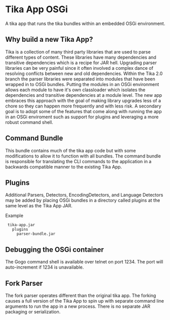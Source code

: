 # Tika App OSGi

A tika app that runs the tika bundles within an embedded OSGi environment.

## Why build a new Tika App?
Tika is a collection of many third party libraries that are used to parse different types of content.  These libraries have many dependencies and transitive dependencies which is a recipe for JAR hell.  Upgrading parser libraries can be very painful since it often involved a complex dance of resolving conflicts between new and old dependencies.  Within the Tika 2.0 branch the parser libraries were separated into modules that have been wrapped in to OSGi bundles.  Putting the modules in an OSGi environment allows each module to have it's own classloader which isolates the dependencies and transitive dependencies at a module level.  The new app embraces this approach with the goal of making library upgrades less of a chore so they can happen more frequently and with less risk.  A secondary goal is to adopt some of the features that come along with running the app in an OSGi enviroment such as support for plugins and leveraging a more robust command shell.

## Command Bundle
This bundle contains much of the tika app code but with some modifications to allow it to function with all bundles.  The command bundle is responsible for translating the CLI commands to the application in a backwards compatible manner to the existing Tika App.

## Plugins
Additional Parsers, Detectors, EncodingDetectors, and Language Detectors may be added by placing OSGi bundles in a directory called plugins at the same level as the Tika App JAR.

Example

     tika-app.jar
       plugins
         parser-bundle.jar
  
## Debugging the OSGi container
The Gogo command shell is available over telnet on port 1234.  The port will auto-increment if 1234 is unavailable.

## Fork Parser
The fork parser operates different than the original tika app.  The forking causes a full version of the Tika App to spin up with separate command line arguments to run the app in a new process.  There is no separate JAR packaging or serialization.